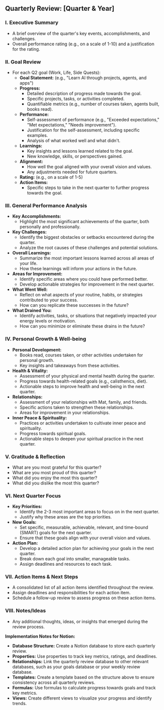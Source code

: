 ## Quarterly Review: [Quarter & Year]

### I. Executive Summary

*   A brief overview of the quarter's key events, accomplishments, and challenges.
*   Overall performance rating (e.g., on a scale of 1-10) and a justification for the rating.

### II. Goal Review

*   For each Q2 goal (Work, Life, Side Quests):
    *   **Goal Statement:** (e.g., "Learn AI through projects, agents, and apps")
    *   **Progress:**
        *   Detailed description of progress made towards the goal.
        *   Specific projects, tasks, or activities completed.
        *   Quantifiable metrics (e.g., number of courses taken, agents built, books read).
    *   **Performance:**
        *   Self-assessment of performance (e.g., "Exceeded expectations," "Met expectations," "Needs improvement").
        *   Justification for the self-assessment, including specific examples.
        *   Analysis of what worked well and what didn't.
    *   **Learnings:**
        *   Key insights and lessons learned related to the goal.
        *   New knowledge, skills, or perspectives gained.
    *   **Alignment:**
        *   How well the goal aligned with your overall vision and values.
        *   Any adjustments needed for future quarters.
    *   **Rating:** (e.g., on a scale of 1-5)
    *   **Action Items:**
        *   Specific steps to take in the next quarter to further progress towards the goal.

### III. General Performance Analysis

*   **Key Accomplishments:**
    *   Highlight the most significant achievements of the quarter, both personally and professionally.
*   **Key Challenges:**
    *   Identify the biggest obstacles or setbacks encountered during the quarter.
    *   Analyze the root causes of these challenges and potential solutions.
*   **Overall Learnings:**
    *   Summarize the most important lessons learned across all areas of your life.
    *   How these learnings will inform your actions in the future.
*   **Areas for Improvement:**
    *   Identify specific areas where you could have performed better.
    *   Develop actionable strategies for improvement in the next quarter.
*   **What Went Well:**
    *   Reflect on what aspects of your routine, habits, or strategies contributed to your success.
    *   How can you replicate these successes in the future?
*   **What Drained You:**
    *   Identify activities, tasks, or situations that negatively impacted your energy levels or motivation.
    *   How can you minimize or eliminate these drains in the future?

### IV. Personal Growth & Well-being

*   **Personal Development:**
    *   Books read, courses taken, or other activities undertaken for personal growth.
    *   Key insights and takeaways from these activities.
*   **Health & Vitality:**
    *   Assessment of your physical and mental health during the quarter.
    *   Progress towards health-related goals (e.g., calisthenics, diet).
    *   Actionable steps to improve health and well-being in the next quarter.
*   **Relationships:**
    *   Assessment of your relationships with Mat, family, and friends.
    *   Specific actions taken to strengthen these relationships.
    *   Areas for improvement in your relationships.
*   **Inner Peace & Spirituality:**
    *   Practices or activities undertaken to cultivate inner peace and spirituality.
    *   Progress towards spiritual goals.
    *   Actionable steps to deepen your spiritual practice in the next quarter.

### V. Gratitude & Reflection

*   What are you most grateful for this quarter?
*   What are you most proud of this quarter?
*   What did you enjoy the most this quarter?
*   What did you dislike the most this quarter?

### VI. Next Quarter Focus

*   **Key Priorities:**
    *   Identify the 2-3 most important areas to focus on in the next quarter.
    *   Justify why these areas are the top priorities.
*   **New Goals:**
    *   Set specific, measurable, achievable, relevant, and time-bound (SMART) goals for the next quarter.
    *   Ensure that these goals align with your overall vision and values.
*   **Action Plan:**
    *   Develop a detailed action plan for achieving your goals in the next quarter.
    *   Break down each goal into smaller, manageable tasks.
    *   Assign deadlines and resources to each task.

### VII. Action Items & Next Steps

*   A consolidated list of all action items identified throughout the review.
*   Assign deadlines and responsibilities for each action item.
*   Schedule a follow-up review to assess progress on these action items.

### VIII. Notes/Ideas

*   Any additional thoughts, ideas, or insights that emerged during the review process.

**Implementation Notes for Notion:**

*   **Database Structure:** Create a Notion database to store each quarterly review.
*   **Properties:** Use properties to track key metrics, ratings, and deadlines.
*   **Relationships:** Link the quarterly review database to other relevant databases, such as your goals database or your weekly review database.
*   **Templates:** Create a template based on the structure above to ensure consistency across all quarterly reviews.
*   **Formulas:** Use formulas to calculate progress towards goals and track key metrics.
*   **Views:** Create different views to visualize your progress and identify trends.